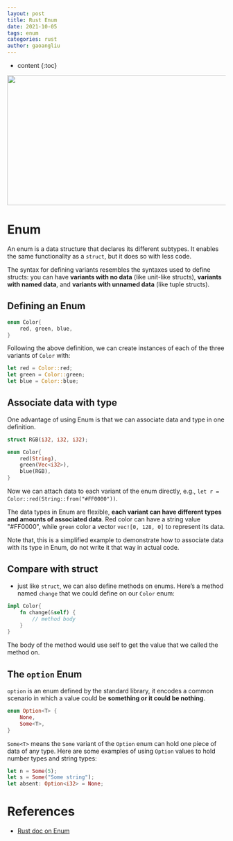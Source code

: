 ```yaml
---
layout: post
title: Rust Enum
date: 2021-10-05
tags: enum
categories: rust
author: gaoangliu
---
```

* content
{:toc}


<img src="https://cdn.jsdelivr.net/gh/ddots/stuff@master/2021/fcddba5a-a3de-4010-ae7f-ff9b38b24164.png" height="300px" width="800px">




# Enum
An enum is a data structure that declares its different subtypes. It enables the same functionality as a `struct`, but it does so with less code. 

The syntax for defining variants resembles the syntaxes used to define structs: you can have **variants with no data** (like unit-like structs), **variants with named data**, and **variants with unnamed data** (like tuple structs).

## Defining an Enum
```rust
enum Color{
    red, green, blue,
}
```

Following the above definition, we can create instances of each of the three variants of `Color` with:
```rust
let red = Color::red;
let green = Color::green;
let blue = Color::blue;
```

## Associate data with type
One advantage of using Enum is that we can associate data and type in one definition. 

```rust
struct RGB(i32, i32, i32);

enum Color{
    red(String),
    green(Vec<i32>),
    blue(RGB),
}
```
Now we can attach data to each variant of the enum directly, e.g., `let r = Color::red(String::from("#FF0000"))`.

The data types in Enum are flexible, **each variant can have different types and amounts of associated data**. Red color can have a string value "#FF0000", while `green` color a vector `vec![0, 128, 0]` to represent its data. 

Note that, this is a simplified example to demonstrate how to associate data with its type in Enum, do not write it that way in actual code.


## Compare with struct
- just like `struct`, we can also define methods on enums. Here’s a method named `change` that we could define on our `Color` enum:
```rust
impl Color{
    fn change(&self) { 
        // method body
    }
}
```
The body of the method would use self to get the value that we called the method on.


## The `option` Enum
`option` is an enum defined by the standard library, it encodes a common scenario in which a value could be **something or it could be nothing**. 
```rust
enum Option<T> {
    None, 
    Some<T>,
}
```
`Some<T>` means the `Some` variant of the `Option` enum can hold one piece of data of any type. Here are some examples of using `Option` values to hold number types and string types:
```rust
let n = Some(5);
let s = Some("Some string");
let absent: Option<i32> = None;
```


# References
- [Rust doc on Enum](https://doc.rust-lang.org/book/ch06-01-defining-an-enum.html)

